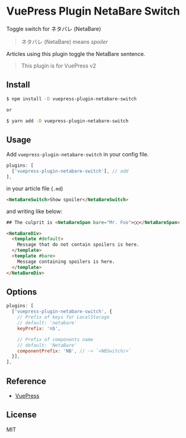 # VuePress Plugin NetaBare Switch

Toggle switch for ネタバレ (NetaBare)

> ネタバレ (NetaBare) means *spoiler*

Articles using this plugin toggle the NetaBare sentence.

> This plugin is for VuePress v2

## Install

```bash
$ npm install -D vuepress-plugin-netabare-switch

or

$ yarn add -D vuepress-plugin-netabare-switch
```

## Usage

Add `vuepress-plugin-netabare-switch` in your config file.

```javascript
plugins: [
  ['vuepress-plugin-netabare-switch'], // add
],
```

in your article file (`.md`)

```html
<NetaBareSwitch>Show spoiler</NetaBareSwitch>
```

and writing like below:

```html
## The culprit is <NetaBareSpan bare="Mr. Foo">◯◯</NetaBareSpan>

<NetaBareDiv>
  <template #default>
    Message that do not contain spoilers is here.
  </template>
  <template #bare>
    Message containing spoilers is here.
  </template>
</NetaBareDiv>

```

## Options

```javascript
plugins: [
  ['vuepress-plugin-netabare-switch', {
    // Prefix of keys for LocalStorage
    // default: 'netabare'
    keyPrefix: 'nb',

    // Prefix of components name
    // default: 'NetaBare'
    componentPrefix: 'NB', // -> `<NBSwitch/>`
  }],
],
```

## Reference

- [VuePress](https://v2.vuepress.vuejs.org/)

## License

MIT
